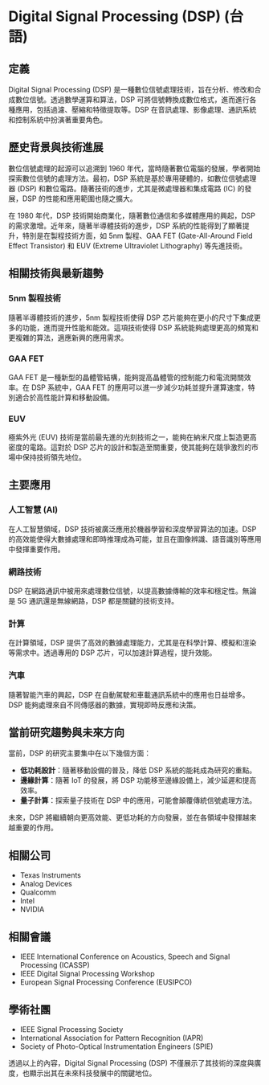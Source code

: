 # Digital Signal Processing (DSP) (台語)

## 定義

Digital Signal Processing (DSP) 是一種數位信號處理技術，旨在分析、修改和合成數位信號。透過數學運算和算法，DSP 可將信號轉換成數位格式，進而進行各種應用，包括過濾、壓縮和特徵提取等。DSP 在音訊處理、影像處理、通訊系統和控制系統中扮演著重要角色。

## 歷史背景與技術進展

數位信號處理的起源可以追溯到 1960 年代，當時隨著數位電腦的發展，學者開始探索數位信號的處理方法。最初，DSP 系統是基於專用硬體的，如數位信號處理器 (DSP) 和數位電路。隨著技術的進步，尤其是微處理器和集成電路 (IC) 的發展，DSP 的性能和應用範圍也隨之擴大。

在 1980 年代，DSP 技術開始商業化，隨著數位通信和多媒體應用的興起，DSP 的需求激增。近年來，隨著半導體技術的進步，DSP 系統的性能得到了顯著提升，特別是在製程技術方面，如 5nm 製程、GAA FET (Gate-All-Around Field Effect Transistor) 和 EUV (Extreme Ultraviolet Lithography) 等先進技術。

## 相關技術與最新趨勢

### 5nm 製程技術

隨著半導體技術的進步，5nm 製程技術使得 DSP 芯片能夠在更小的尺寸下集成更多的功能，進而提升性能和能效。這項技術使得 DSP 系統能夠處理更高的頻寬和更複雜的算法，適應新興的應用需求。

### GAA FET

GAA FET 是一種新型的晶體管結構，能夠提高晶體管的控制能力和電流開關效率。在 DSP 系統中，GAA FET 的應用可以進一步減少功耗並提升運算速度，特別適合於高性能計算和移動設備。

### EUV

極紫外光 (EUV) 技術是當前最先進的光刻技術之一，能夠在納米尺度上製造更高密度的電路。這對於 DSP 芯片的設計和製造至關重要，使其能夠在競爭激烈的市場中保持技術領先地位。

## 主要應用

### 人工智慧 (AI)

在人工智慧領域，DSP 技術被廣泛應用於機器學習和深度學習算法的加速。DSP 的高效能使得大數據處理和即時推理成為可能，並且在圖像辨識、語音識別等應用中發揮重要作用。

### 網路技術

DSP 在網路通訊中被用來處理數位信號，以提高數據傳輸的效率和穩定性。無論是 5G 通訊還是無線網路，DSP 都是關鍵的技術支持。

### 計算

在計算領域，DSP 提供了高效的數據處理能力，尤其是在科學計算、模擬和渲染等需求中。透過專用的 DSP 芯片，可以加速計算過程，提升效能。

### 汽車

隨著智能汽車的興起，DSP 在自動駕駛和車載通訊系統中的應用也日益增多。DSP 能夠處理來自不同傳感器的數據，實現即時反應和決策。

## 當前研究趨勢與未來方向

當前，DSP 的研究主要集中在以下幾個方面：

- **低功耗設計**：隨著移動設備的普及，降低 DSP 系統的能耗成為研究的重點。
- **邊緣計算**：隨著 IoT 的發展，將 DSP 功能移至邊緣設備上，減少延遲和提高效率。
- **量子計算**：探索量子技術在 DSP 中的應用，可能會顛覆傳統信號處理方法。

未來，DSP 將繼續朝向更高效能、更低功耗的方向發展，並在各領域中發揮越來越重要的作用。

## 相關公司

- Texas Instruments
- Analog Devices
- Qualcomm
- Intel
- NVIDIA

## 相關會議

- IEEE International Conference on Acoustics, Speech and Signal Processing (ICASSP)
- IEEE Digital Signal Processing Workshop
- European Signal Processing Conference (EUSIPCO)

## 學術社團

- IEEE Signal Processing Society
- International Association for Pattern Recognition (IAPR)
- Society of Photo-Optical Instrumentation Engineers (SPIE)

透過以上的內容，Digital Signal Processing (DSP) 不僅展示了其技術的深度與廣度，也顯示出其在未來科技發展中的關鍵地位。